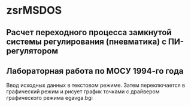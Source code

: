# zsrMSDOS
Расчет переходного процесса замкнутой системы регулирования (пневматика) с ПИ-регулятором
----------------
Лабораторная работа по МОСУ 1994-го года
----
Ввод исходных данных в текстовом режиме. Затем переключается в графический режим и рисует график точками с драйвером графического режима egavga.bgi
